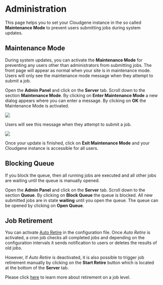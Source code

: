 # Administration

This page helps you to set your Cloudgene instance in the so called **Maintenance Mode** to prevent users submitting jobs during system updates.

## Maintenance Mode

During system updates, you can activate the **Maintenance Mode** for preventing any users other than administrators from submitting jobs. The front page will appear as normal when your site is in maintenance mode. Users will only see the maintenance mode message when they attempt to submit a job.

Open the **Admin Panel** and click on the **Server** tab. Scroll down to the section **Maintenance Mode**. By clicking on **Enter Maintenance Mode** a new dialog appears where you can enter a message. By clicking on **OK** the Maintenance Mode is activated.

<img src="/images/screenshots/maintenance-message.png">

Users will see this message when they attempt to submit a job.

<div class="screenshot">
<img src="/images/screenshots/maintenance-mode.png">
</div>

Once your update is finished, click on **Exit Maintenance Mode** and your Cloudgene instance is accessible for all users.


## Blocking Queue

If you block the queue, then all running jobs are executed and all other jobs are waiting until the queue is manually opened.

Open the **Admin Panel** and click on the **Server** tab. Scroll down to the section **Queue**. By clicking on **Block Queue** the queue is blocked. All new submitted jobs are in state **waiting** until you open the queue. The queue can be opened by clicking on **Open Queue**.


## Job Retirement

You can activate [Auto Retire](configuration.md#auto-retire) in the configuration file. Once *Auto Retire* is activated, a cron job checks all completed jobs and depending on the configuration intervals it sends notification to users or deletes the results of old jobs.

However, if *Auto Retire* is deactivated, it is also possible to trigger job retirement manually by clicking on the **Start Retire** button which is located at the bottom of the **Server** tab.

Please click [here](jobs.md#retired-jobs) to learn more about retirement on a job level.
